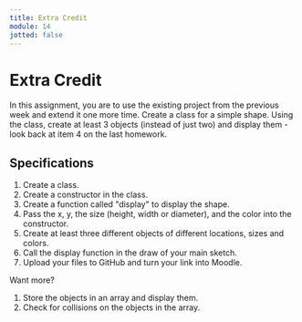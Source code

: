 ```yaml
---
title: Extra Credit
module: 14
jotted: false
---
```


# Extra Credit

In this assignment, you are to use the existing project from the previous week and extend it one more time.  Create a class for a simple shape.  Using the class, create at least 3 objects (instead of just two) and display them - look back at item 4 on the last homework.



## Specifications

1. Create a class.
2. Create a constructor in the class.
3. Create a function called "display" to display the shape.
3. Pass the x, y, the size (height, width or diameter), and the color into the constructor.
4. Create at least three different objects of different locations, sizes and colors.
5. Call the display function in the draw of your main sketch.
7. Upload your files to GitHub and turn your link into Moodle.

Want more?

1. Store the objects in an array and display them.
2. Check for collisions on the objects in the array.